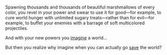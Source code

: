 Spawning thousands and thousands of beautiful marshmallows of every color,
you revel in your power and swear to use it for good—for example, to cure
world hunger with unlimited sugary treats—rather than for evil—for example,
to buffet your enemies with a barrage of soft multicolored projectiles.

And with your new powers you [imagine](https://www.youtube.com/watch?v=DVg2EJvvlF8) a world...

But then you realize why imagine when you can actually go [save](save-the-world/save-the-world.md) the world?
